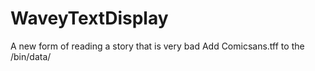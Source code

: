# WaveyTextDisplay
A new form of reading a story that is very bad
Add Comicsans.tff to the /bin/data/
